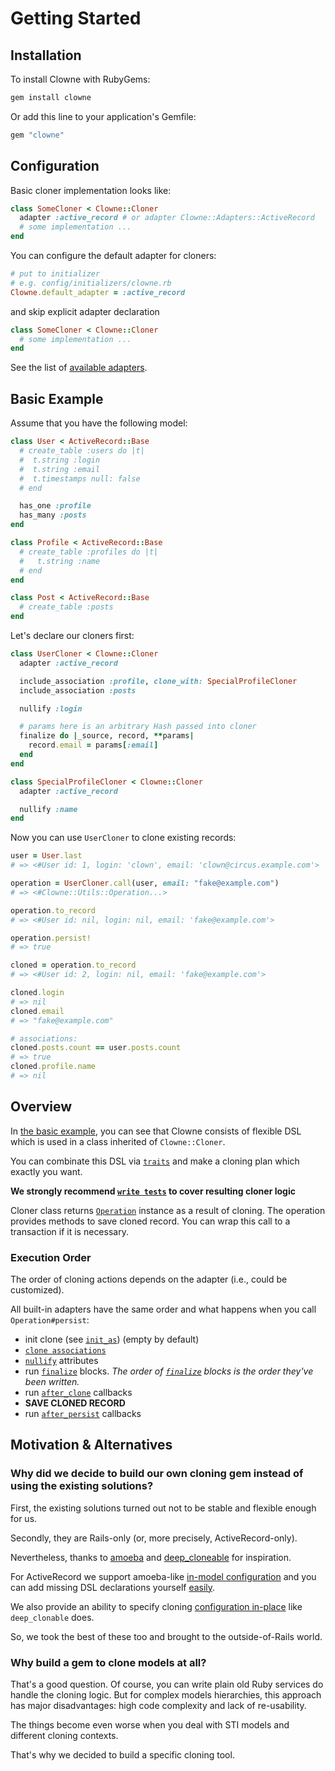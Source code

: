 # Getting Started

## Installation

To install Clowne with RubyGems:

```ruby
gem install clowne
```

Or add this line to your application's Gemfile:

```ruby
gem "clowne"
```

## Configuration

Basic cloner implementation looks like:

```ruby
class SomeCloner < Clowne::Cloner
  adapter :active_record # or adapter Clowne::Adapters::ActiveRecord
  # some implementation ...
end
```

You can configure the default adapter for cloners:

```ruby
# put to initializer
# e.g. config/initializers/clowne.rb
Clowne.default_adapter = :active_record
```

and skip explicit adapter declaration

```ruby
class SomeCloner < Clowne::Cloner
  # some implementation ...
end
```
See the list of [available adapters](supported_adapters.md).

## Basic Example

Assume that you have the following model:

```ruby
class User < ActiveRecord::Base
  # create_table :users do |t|
  #  t.string :login
  #  t.string :email
  #  t.timestamps null: false
  # end

  has_one :profile
  has_many :posts
end

class Profile < ActiveRecord::Base
  # create_table :profiles do |t|
  #   t.string :name
  # end
end

class Post < ActiveRecord::Base
  # create_table :posts
end
```

Let's declare our cloners first:

```ruby
class UserCloner < Clowne::Cloner
  adapter :active_record

  include_association :profile, clone_with: SpecialProfileCloner
  include_association :posts

  nullify :login

  # params here is an arbitrary Hash passed into cloner
  finalize do |_source, record, **params|
    record.email = params[:email]
  end
end

class SpecialProfileCloner < Clowne::Cloner
  adapter :active_record

  nullify :name
end
```

Now you can use `UserCloner` to clone existing records:

```ruby
user = User.last
# => <#User id: 1, login: 'clown', email: 'clown@circus.example.com'>

operation = UserCloner.call(user, email: "fake@example.com")
# => <#Clowne::Utils::Operation...>

operation.to_record
# => <#User id: nil, login: nil, email: 'fake@example.com'>

operation.persist!
# => true

cloned = operation.to_record
# => <#User id: 2, login: nil, email: 'fake@example.com'>

cloned.login
# => nil
cloned.email
# => "fake@example.com"

# associations:
cloned.posts.count == user.posts.count
# => true
cloned.profile.name
# => nil
```

## Overview

In [the basic example](#basic-example), you can see that Clowne consists of flexible DSL which is used in a class inherited of `Clowne::Cloner`.

You can combinate this DSL via [`traits`](traits.md) and make a cloning plan which exactly you want.

**We strongly recommend [`write tests`](testing.md) to cover resulting cloner logic**

Cloner class returns [`Operation`](operation.md) instance as a result of cloning. The operation provides methods to save cloned record. You can wrap this call to a transaction if it is necessary.

### Execution Order

The order of cloning actions depends on the adapter (i.e., could be customized).

All built-in adapters have the same order and what happens when you call `Operation#persist`:
- init clone (see [`init_as`](init_as.md)) (empty by default)
- [`clone associations`](include_association.md)
- [`nullify`](nullify.md) attributes
- run [`finalize`](finalize.md) blocks. _The order of [`finalize`](finalize.md) blocks is the order they've been written._
- run [`after_clone`](after_clone.md) callbacks
- __SAVE CLONED RECORD__
- run [`after_persist`](after_persist.md) callbacks

## Motivation & Alternatives

### Why did we decide to build our own cloning gem instead of using the existing solutions?

First, the existing solutions turned out not to be stable and flexible enough for us.

Secondly, they are Rails-only (or, more precisely, ActiveRecord-only).

Nevertheless, thanks to [amoeba](https://github.com/amoeba-rb/amoeba) and [deep_cloneable](https://github.com/moiristo/deep_cloneable) for inspiration.

For ActiveRecord we support amoeba-like [in-model configuration](active_record.md) and you can add missing DSL declarations yourself [easily](customization.md).

We also provide an ability to specify cloning [configuration in-place](inline_configuration.md) like `deep_clonable` does.

So, we took the best of these too and brought to the outside-of-Rails world.

### Why build a gem to clone models at all?

That's a good question. Of course, you can write plain old Ruby services do handle the cloning logic. But for complex models hierarchies, this approach has major disadvantages: high code complexity and lack of re-usability.

The things become even worse when you deal with STI models and different cloning contexts.

That's why we decided to build a specific cloning tool.
